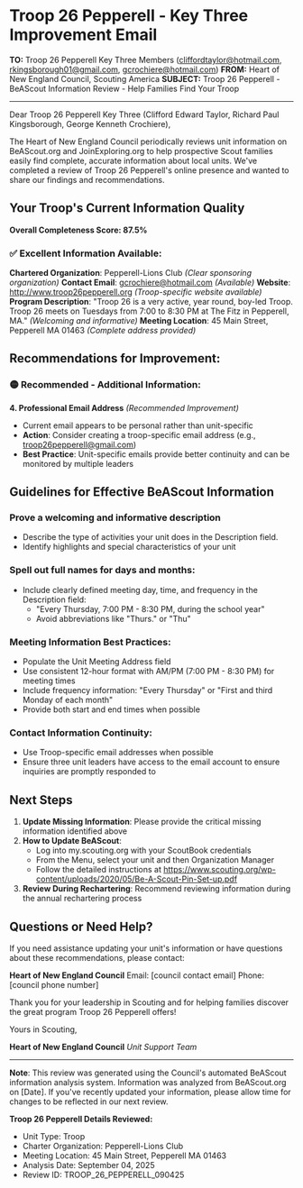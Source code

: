 # Troop 26 Pepperell - Key Three Improvement Email

**TO:** Troop 26 Pepperell Key Three Members (cliffordtaylor@hotmail.com, rkingsborough01@gmail.com, gcrochiere@hotmail.com)
**FROM:** Heart of New England Council, Scouting America
**SUBJECT:** Troop 26 Pepperell - BeAScout Information Review - Help Families Find Your Troop

---

Dear Troop 26 Pepperell Key Three (Clifford Edward Taylor, Richard Paul Kingsborough, George Kenneth Crochiere),

The Heart of New England Council periodically reviews unit information on BeAScout.org and JoinExploring.org to help prospective Scout families easily find complete, accurate information about local units. We've completed a review of Troop 26 Pepperell's online presence and wanted to share our findings and recommendations.

## Your Troop's Current Information Quality

**Overall Completeness Score: 87.5%**

### ✅ **Excellent Information Available:**
**Chartered Organization**: Pepperell-Lions Club *(Clear sponsoring organization)*
**Contact Email**: gcrochiere@hotmail.com *(Available)*
**Website**: http://www.troop26pepperell.org *(Troop-specific website available)*
**Program Description**: "Troop 26 is a very active, year round, boy-led Troop. Troop 26 meets on Tuesdays from 7:00 to 8:30 PM at The Fitz in Pepperell, MA." *(Welcoming and informative)*
**Meeting Location**: 45 Main Street, Pepperell MA 01463 *(Complete address provided)*

## Recommendations for Improvement:

### 🟡 **Recommended - Additional Information:**

**4. Professional Email Address** *(Recommended Improvement)*
- Current email appears to be personal rather than unit-specific
- **Action**: Consider creating a troop-specific email address (e.g., troop26pepperell@gmail.com)
- **Best Practice**: Unit-specific emails provide better continuity and can be monitored by multiple leaders

## Guidelines for Effective BeAScout Information

### **Prove a welcoming and informative description**
- Describe the type of activities your unit does in the Description field.
- Identify highlights and special characteristics of your unit

### **Spell out full names for days and months:**
- Include clearly defined meeting day, time, and frequency in the Description field:
  - "Every Thursday, 7:00 PM - 8:30 PM, during the school year"
  - Avoid abbreviations like "Thurs." or "Thu"

### **Meeting Information Best Practices:**
- Populate the Unit Meeting Address field
- Use consistent 12-hour format with AM/PM (7:00 PM - 8:30 PM) for meeting times
- Include frequency information: "Every Thursday" or "First and third Monday of each month"
- Provide both start and end times when possible

### **Contact Information Continuity:**
- Use Troop-specific email addresses when possible
- Ensure three unit leaders have access to the email account to ensure inquiries are promptly responded to

## Next Steps

1. **Update Missing Information**: Please provide the critical missing information identified above
2. **How to Update BeAScout**: 
   - Log into my.scouting.org with your ScoutBook credentials
   - From the Menu, select your unit and then Organization Manager
   - Follow the detailed instructions at
     https://www.scouting.org/wp-content/uploads/2020/05/Be-A-Scout-Pin-Set-up.pdf
3. **Review During Rechartering**: Recommend reviewing information during the annual rechartering process

## Questions or Need Help?

If you need assistance updating your unit's information or have questions about these recommendations, please contact:

**Heart of New England Council**
Email: [council contact email]
Phone: [council phone number]

Thank you for your leadership in Scouting and for helping families discover the great program Troop 26 Pepperell offers!

Yours in Scouting,

**Heart of New England Council**
*Unit Support Team*

---

**Note**: This review was generated using the Council's automated BeAScout information analysis system. Information was analyzed from BeAScout.org on [Date]. If you've recently updated your information, please allow time for changes to be reflected in our next review.

**Troop 26 Pepperell Details Reviewed:**
- Unit Type: Troop
- Charter Organization: Pepperell-Lions Club
- Meeting Location: 45 Main Street, Pepperell MA 01463
- Analysis Date: September 04, 2025
- Review ID: TROOP_26_PEPPERELL_090425